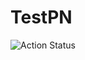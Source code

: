# TestPN

![Action Status](https://github.com/yoterpa/TestPN/workflows/Swift/badge.svg?branch=master&event=deployment_status)
